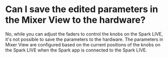 # Can I save the edited parameters in the Mixer View to the hardware?

No, while you can adjust the faders to control the knobs on the Spark LIVE, it's not possible to save the parameters to the hardware. The parameters in Mixer View are configured based on the current positions of the knobs on the Spark LIVE when the Spark app is connected to the Spark LIVE.